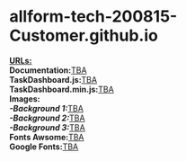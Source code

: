 # allform-tech-200815-Customer.github.io<br>
<b><u>URLs:</u></b><br>
<b>Documentation:</b><a href="https://allform-tech-200815-customer.github.io/Documentation.html" target="blank">TBA</a><br>
<b>TaskDashboard.js:</b><a href="https://allform-tech-200815-customer.github.io/TaskDashboard.js" target="blank">TBA</a><br>
<b>TaskDashboard.min.js:</b><a href="https://allform-tech-200815-customer.github.io/TaskDashboard.min.js" target="blank">TBA</a><br>
<b>Images:</b><br>
<b><i>-Background 1:</i></b><a href="#" target="blank">TBA</a><br>
<b><i>-Background 2:</i></b><a href="#" target="blank">TBA</a><br>
<b><i>-Background 3:</i></b><a href="#" target="blank">TBA</a><br>
<b>Fonts Awsome:</b><a href="#" target="blank">TBA</a><br>
<b>Google Fonts:</b><a href="#" target="blank">TBA</a><br>

